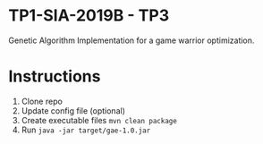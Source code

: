 # TP1-SIA-2019B - TP3

Genetic Algorithm Implementation for a game warrior optimization.
# Instructions

1. Clone repo
2. Update config file (optional)
3. Create executable files
  `mvn clean package`
4. Run
``java -jar target/gae-1.0.jar``

      
